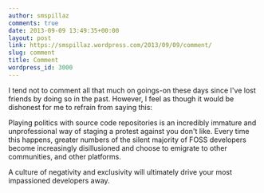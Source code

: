 ```yaml
---
author: smspillaz
comments: true
date: 2013-09-09 13:49:35+00:00
layout: post
link: https://smspillaz.wordpress.com/2013/09/09/comment/
slug: comment
title: Comment
wordpress_id: 3000
---
```


I tend not to comment all that much on goings-on these days since I've lost friends by doing so in the past. However, I feel as though it would be dishonest for me to refrain from saying this:

Playing politics with source code repositories is an incredibly immature and unprofessional way of staging a protest against you don't like. Every time this happens, greater numbers of the silent majority of FOSS developers become increasingly disillusioned and choose to emigrate to other communities, and other platforms.

A culture of negativity and exclusivity will ultimately drive your most impassioned developers away.

